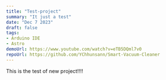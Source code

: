 ```yaml
---
title: "Test-project"
summary: "It just a test"
date: "Dec 7 2023"
draft: false
tags:
- Arduino IDE
- Astro
demoUrl: https://www.youtube.com/watch?v=eTB5DQml7v0
repoUrl: https://github.com/YChhunsann/Smart-Vacuum-Cleaner
---
```


This is the test of new project!!!!